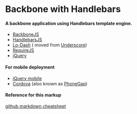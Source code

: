 Backbone with Handlebars
============
#### A backbone application using Handlebars template engine.

* [BackboneJS](http://backbonejs.org/)
* [HandlebarsJS](http://handlebarsjs.com/)
* [Lo-Dash](http://lodash.com/) ( moved from [Underscore](http://underscorejs.org/))
* [RequireJS](http://requirejs.org/)
* [jQuery](http://jquery.com/)

#### For mobile deployment
* [jQuery mobile](http://jquerymobile.com/)
* [Cordova](http://cordova.apache.org/) (also known as [PhoneGap](http://phonegap.com/))

#### Reference for this markup
[github markdown cheatsheet](https://github.com/adam-p/markdown-here/wiki/Markdown-Cheatsheet)